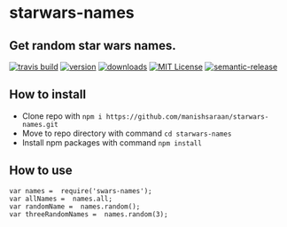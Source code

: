 
# starwars-names
## Get random star wars names.

[![travis build](https://img.shields.io/travis/manishsaraan/starwars-names.svg?style=flat-square)](https://travis-ci.org/manishsaraan/starwars-names)
[![version](https://img.shields.io/npm/v/swars-names.svg?style=flat-square)]((http://npm.im/swars-names))
[![downloads](https://img.shields.io/npm/dm/swars-names.svg?style=flat-square)](https://npm-stat.com/charts.html?package=swars-names&from=2018-01-01&to=2018-03-16)
[![MIT License](https://img.shields.io/npm/l/swars-names.svg?style=flat-square)](http://opensource.org/licenses/MIT)
[![semantic-release](https://img.shields.io/badge/%20%20%F0%9F%93%A6%F0%9F%9A%80-semantic--release-e10079.svg?style=flat-square)](https://github.com/semantic-release/semantic-release)

## How to install
* Clone repo with `npm i https://github.com/manishsaraan/starwars-names.git`
* Move to repo directory with command  `cd starwars-names`
* Install npm packages with command `npm install`
## How to use 

```
var names =  require('swars-names');
var allNames =  names.all;
var randomName =  names.random();
var threeRandomNames =  names.random(3);
```